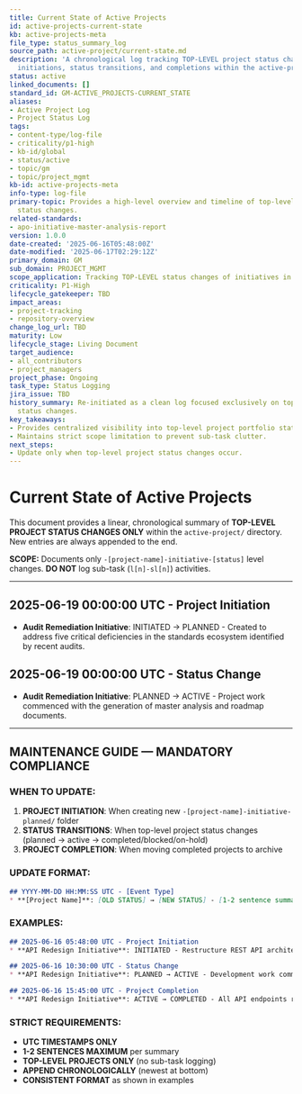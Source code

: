 ```yaml
---
title: Current State of Active Projects
id: active-projects-current-state
kb: active-projects-meta
file_type: status_summary_log
source_path: active-project/current-state.md
description: 'A chronological log tracking TOP-LEVEL project status changes only:
  initiations, status transitions, and completions within the active-project directory.'
status: active
linked_documents: []
standard_id: GM-ACTIVE_PROJECTS-CURRENT_STATE
aliases:
- Active Project Log
- Project Status Log
tags:
- content-type/log-file
- criticality/p1-high
- kb-id/global
- status/active
- topic/gm
- topic/project_mgmt
kb-id: active-projects-meta
info-type: log-file
primary-topic: Provides a high-level overview and timeline of top-level active project
  status changes.
related-standards:
- apo-initiative-master-analysis-report
version: 1.0.0
date-created: '2025-06-16T05:48:00Z'
date-modified: '2025-06-17T02:29:12Z'
primary_domain: GM
sub_domain: PROJECT_MGMT
scope_application: Tracking TOP-LEVEL status changes of initiatives in active-project/
criticality: P1-High
lifecycle_gatekeeper: TBD
impact_areas:
- project-tracking
- repository-overview
change_log_url: TBD
maturity: Low
lifecycle_stage: Living Document
target_audience:
- all_contributors
- project_managers
project_phase: Ongoing
task_type: Status Logging
jira_issue: TBD
history_summary: Re-initiated as a clean log focused exclusively on top-level project
  status changes.
key_takeaways:
- Provides centralized visibility into top-level project portfolio status.
- Maintains strict scope limitation to prevent sub-task clutter.
next_steps:
- Update only when top-level project status changes occur.
---
```

# Current State of Active Projects

This document provides a linear, chronological summary of **TOP-LEVEL PROJECT STATUS CHANGES ONLY** within the `active-project/` directory. New entries are always appended to the end.

**SCOPE:** Documents only `-[project-name]-initiative-[status]` level changes. **DO NOT** log sub-task (`l[n]-sl[n]`) activities.

---

## 2025-06-19 00:00:00 UTC - Project Initiation
* **Audit Remediation Initiative**: INITIATED → PLANNED - Created to address five critical deficiencies in the standards ecosystem identified by recent audits.

## 2025-06-19 00:00:00 UTC - Status Change
* **Audit Remediation Initiative**: PLANNED → ACTIVE - Project work commenced with the generation of master analysis and roadmap documents.

---

## **MAINTENANCE GUIDE — MANDATORY COMPLIANCE**

### **WHEN TO UPDATE:**
1. **PROJECT INITIATION**: When creating new `-[project-name]-initiative-planned/` folder
2. **STATUS TRANSITIONS**: When top-level project status changes (planned → active → completed/blocked/on-hold)
3. **PROJECT COMPLETION**: When moving completed projects to archive

### **UPDATE FORMAT:**
```markdown
## YYYY-MM-DD HH:MM:SS UTC - [Event Type]
* **[Project Name]**: [OLD STATUS] → [NEW STATUS] - [1-2 sentence summary]
```

### **EXAMPLES:**
```markdown
## 2025-06-16 05:48:00 UTC - Project Initiation
* **API Redesign Initiative**: INITIATED - Restructure REST API architecture for improved performance

## 2025-06-16 10:30:00 UTC - Status Change  
* **API Redesign Initiative**: PLANNED → ACTIVE - Development work commenced on API redesign

## 2025-06-16 15:45:00 UTC - Project Completion
* **API Redesign Initiative**: ACTIVE → COMPLETED - All API endpoints redesigned and tested, ready for archival
```

### **STRICT REQUIREMENTS:**
- **UTC TIMESTAMPS ONLY**
- **1-2 SENTENCES MAXIMUM** per summary
- **TOP-LEVEL PROJECTS ONLY** (no sub-task logging)
- **APPEND CHRONOLOGICALLY** (newest at bottom)
- **CONSISTENT FORMAT** as shown in examples
